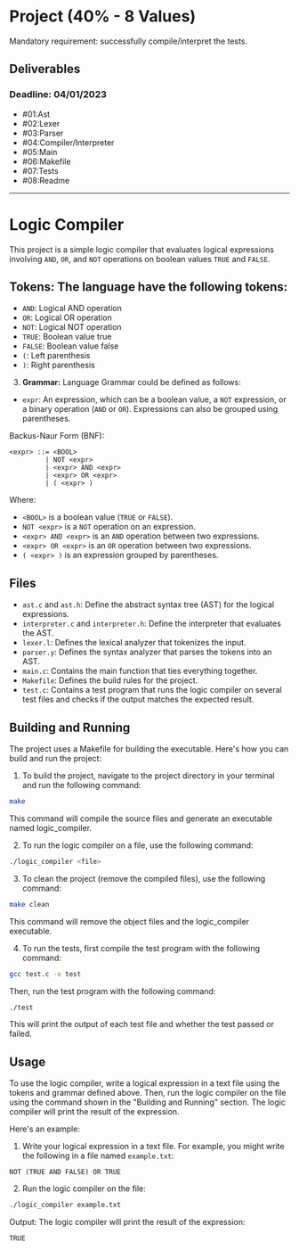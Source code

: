 # Project (40% - 8 Values)
Mandatory requirement: successfully compile/interpret the tests.

## Deliverables
### Deadline: 04/01/2023
- #01:Ast
- #02:Lexer
- #03:Parser
- #04:Compiler/Interpreter
- #05:Main
- #06:Makefile
- #07:Tests
- #08:Readme

------------------------------------------------------------------
# Logic Compiler
This project is a simple logic compiler that evaluates logical expressions involving `AND`, `OR`, and `NOT` operations on boolean values `TRUE` and `FALSE`.

## **Tokens:** The language have the following tokens:
   - `AND`: Logical AND operation
   - `OR`: Logical OR operation
   - `NOT`: Logical NOT operation
   - `TRUE`: Boolean value true
   - `FALSE`: Boolean value false
   - `(`: Left parenthesis
   - `)`: Right parenthesis

3. **Grammar:** Language Grammar could be defined as follows:
  - `expr`: An expression, which can be a boolean value, a `NOT` expression, or a binary operation (`AND` or `OR`). Expressions can also be grouped using parentheses.

  
Backus-Naur Form (BNF):   
```
<expr> ::= <BOOL>
         | NOT <expr>
         | <expr> AND <expr>
         | <expr> OR <expr>
         | ( <expr> )
```

Where:
- `<BOOL>` is a boolean value (`TRUE` or `FALSE`).
- `NOT <expr>` is a `NOT` operation on an expression.
- `<expr> AND <expr>` is an `AND` operation between two expressions.
- `<expr> OR <expr>` is an `OR` operation between two expressions.
- `( <expr> )` is an expression grouped by parentheses.

## Files

- `ast.c` and `ast.h`: Define the abstract syntax tree (AST) for the logical expressions.
- `interpreter.c` and `interpreter.h`: Define the interpreter that evaluates the AST.
- `lexer.l`: Defines the lexical analyzer that tokenizes the input.
- `parser.y`: Defines the syntax analyzer that parses the tokens into an AST.
- `main.c`: Contains the main function that ties everything together.
- `Makefile`: Defines the build rules for the project.
- `test.c`: Contains a test program that runs the logic compiler on several test files and checks if the output matches the expected result.


## Building and Running
The project uses a Makefile for building the executable. Here's how you can build and run the project:

1. To build the project, navigate to the project directory in your terminal and run the following command:
```bash
make
```
This command will compile the source files and generate an executable named logic_compiler.


2. To run the logic compiler on a file, use the following command:
```bash
./logic_compiler <file>
```


3. To clean the project (remove the compiled files), use the following command:
```bash
make clean
```
This command will remove the object files and the logic_compiler executable.


4. To run the tests, first compile the test program with the following command:
```bash
gcc test.c -o test
```
Then, run the test program with the following command:
```bash
./test
```
This will print the output of each test file and whether the test passed or failed.

## Usage

To use the logic compiler, write a logical expression in a text file using the tokens and grammar defined above. Then, run the logic compiler on the file using the command shown in the "Building and Running" section. The logic compiler will print the result of the expression.

Here's an example:

1. Write your logical expression in a text file. For example, you might write the following in a file named `example.txt`:
```text
NOT (TRUE AND FALSE) OR TRUE
```

2. Run the logic compiler on the file:

```bash
./logic_compiler example.txt
```

Output:
The logic compiler will print the result of the expression:
```text
TRUE
```


